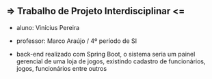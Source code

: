 ##  => Trabalho de Projeto Interdisciplinar <=

- aluno: Vinícius Pereira
- professor: Marco Araújo / 4º período de SI

- back-end realizado com Spring Boot, o sistema seria um painel gerencial de uma loja de jogos, existindo cadastro de funcionários, jogos, funcionários entre outros 
